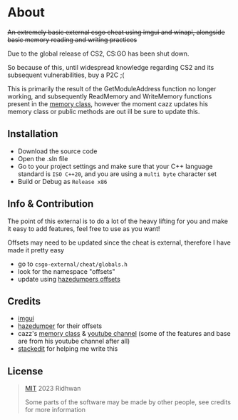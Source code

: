 # About

~~An extremely basic external csgo cheat using imgui and winapi, alongside basic memory reading and writing practices~~

Due to the global release of  CS2, CS:GO has been shut down.

So because of this, until widespread knowledge regarding CS2 and its subsequent vulnerabilities, buy a P2C ;( 

This is primarily the result of the GetModuleAddress function no longer working, and subsequently ReadMemory and WriteMemory functions present in the [memory class](https://github.com/ridhwan2/imgui-external-csgo/blob/main/cheat/memory.h#L48), however the moment cazz updates his memory class or public methods are out ill be sure to update this.

## Installation

- Download the source code
- Open the .sln file
- Go to your project settings and make sure that your C++ language standard is `ISO C++20`, and you are using a `multi byte` character set
- Build or Debug as `Release x86`


## Info & Contribution

The point of this external is to do a lot of the heavy lifting for you and make it easy to add features, feel free to use as you want!

Offsets may need to be updated since the cheat is external, therefore I have made it pretty easy

- go to `csgo-external/cheat/globals.h`
- look for the namespace "offsets"
- update using [hazedumpers offsets](https://github.com/frk1/hazedumper/blob/master/csgo.hpp)


## Credits
- [imgui](https://github.com/ocornut/imgui)
- [hazedumper](https://github.com/frk1/hazedumper) for their offsets
- cazz's [memory class](https://github.com/cazzwastaken/pro-bhop/blob/master/cheat/memory.h) & [youtube channel](https://www.youtube.com/@cazz) (some of the features and base are from his youtube channel after all)
- [stackedit](https://stackedit.io/) for helping me write this

## License

> [MIT](https://opensource.org/license/mit/) 2023 Ridhwan
> 
> Some parts of the software may be made by other people, see credits
> for more information

